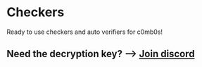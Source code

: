 # Checkers
Ready to use checkers and auto verifiers for c0mb0s!

## Need the decryption key? --> [Join discord](https://discord.gg/2RyM28f3EC)


